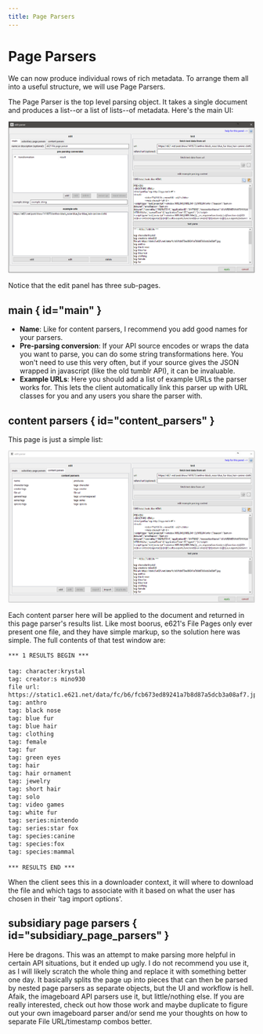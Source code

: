 ```yaml
---
title: Page Parsers
---
```


# Page Parsers

We can now produce individual rows of rich metadata. To arrange them all into a useful structure, we will use Page Parsers.

The Page Parser is the top level parsing object. It takes a single document and produces a list--or a list of lists--of metadata. Here's the main UI:

![](images/edit_page_parser_panel_e621_main.png)

Notice that the edit panel has three sub-pages.

## main { id="main" }

*   **Name**: Like for content parsers, I recommend you add good names for your parsers.
*   **Pre-parsing conversion**: If your API source encodes or wraps the data you want to parse, you can do some string transformations here. You won't need to use this very often, but if your source gives the JSON wrapped in javascript (like the old tumblr API), it can be invaluable.
*   **Example URLs**: Here you should add a list of example URLs the parser works for. This lets the client automatically link this parser up with URL classes for you and any users you share the parser with.

## content parsers { id="content_parsers" }

This page is just a simple list:

![](images/edit_page_parser_panel_e621_content_parsers.png)

Each content parser here will be applied to the document and returned in this page parser's results list. Like most boorus, e621's File Pages only ever present one file, and they have simple markup, so the solution here was simple. The full contents of that test window are:

```
*** 1 RESULTS BEGIN ***

tag: character:krystal
tag: creator:s mino930
file url: https://static1.e621.net/data/fc/b6/fcb673ed89241a7b8d87a5dcb3a08af7.jpg
tag: anthro
tag: black nose
tag: blue fur
tag: blue hair
tag: clothing
tag: female
tag: fur
tag: green eyes
tag: hair
tag: hair ornament
tag: jewelry
tag: short hair
tag: solo
tag: video games
tag: white fur
tag: series:nintendo
tag: series:star fox
tag: species:canine
tag: species:fox
tag: species:mammal

*** RESULTS END ***
```

When the client sees this in a downloader context, it will where to download the file and which tags to associate with it based on what the user has chosen in their 'tag import options'.

## subsidiary page parsers { id="subsidiary_page_parsers" }

Here be dragons. This was an attempt to make parsing more helpful in certain API situations, but it ended up ugly. I do not recommend you use it, as I will likely scratch the whole thing and replace it with something better one day. It basically splits the page up into pieces that can then be parsed by nested page parsers as separate objects, but the UI and workflow is hell. Afaik, the imageboard API parsers use it, but little/nothing else. If you are really interested, check out how those work and maybe duplicate to figure out your own imageboard parser and/or send me your thoughts on how to separate File URL/timestamp combos better.
